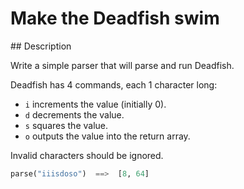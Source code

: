 # Make the Deadfish swim

## Description

Write a simple parser that will parse and run Deadfish.

Deadfish has 4 commands, each 1 character long:

* `i` increments the value (initially 0).
* `d` decrements the value.
* `s` squares the value.
* `o` outputs the value into the return array.

Invalid characters should be ignored.

```python
parse("iiisdoso")  ==>  [8, 64]
```

